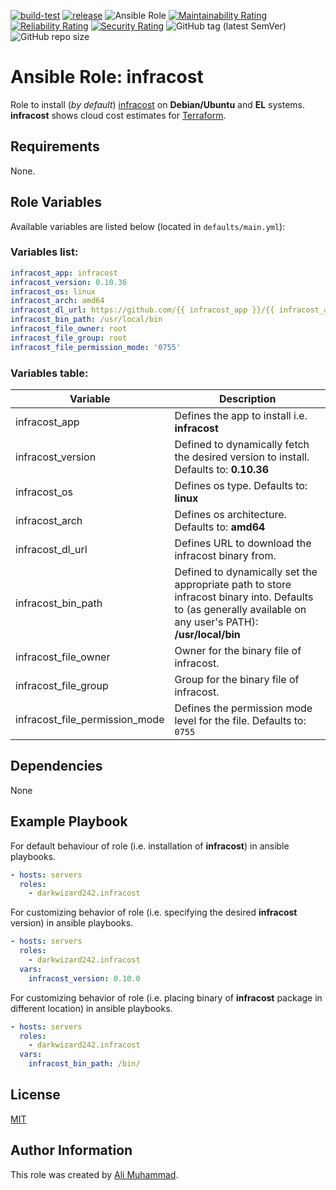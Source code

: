 [![build-test](https://github.com/darkwizard242/ansible-role-infracost/workflows/build-and-test/badge.svg?branch=master)](https://github.com/darkwizard242/ansible-role-infracost/actions?query=workflow%3Abuild-and-test) [![release](https://github.com/darkwizard242/ansible-role-infracost/workflows/release/badge.svg)](https://github.com/darkwizard242/ansible-role-infracost/actions?query=workflow%3Arelease) ![Ansible Role](https://img.shields.io/ansible/role/d/darkwizard242/infracost) [![Maintainability Rating](https://sonarcloud.io/api/project_badges/measure?project=ansible-role-infracost&metric=sqale_rating)](https://sonarcloud.io/dashboard?id=ansible-role-infracost) [![Reliability Rating](https://sonarcloud.io/api/project_badges/measure?project=ansible-role-infracost&metric=reliability_rating)](https://sonarcloud.io/dashboard?id=ansible-role-infracost) [![Security Rating](https://sonarcloud.io/api/project_badges/measure?project=ansible-role-infracost&metric=security_rating)](https://sonarcloud.io/dashboard?id=ansible-role-infracost) ![GitHub tag (latest SemVer)](https://img.shields.io/github/tag/darkwizard242/ansible-role-infracost?label=release) ![GitHub repo size](https://img.shields.io/github/repo-size/darkwizard242/ansible-role-infracost?color=orange&style=flat-square)

# Ansible Role: infracost

Role to install (_by default_) [infracost](https://www.infracost.io) on **Debian/Ubuntu** and **EL** systems. **infracost** shows cloud cost estimates for [Terraform](https://www.terraform.io/).

## Requirements

None.

## Role Variables

Available variables are listed below (located in `defaults/main.yml`):

### Variables list:

```yaml
infracost_app: infracost
infracost_version: 0.10.36
infracost_os: linux
infracost_arch: amd64
infracost_dl_url: https://github.com/{{ infracost_app }}/{{ infracost_app }}/releases/download/v{{ infracost_version }}/{{ infracost_app }}-{{ infracost_os }}-{{ infracost_arch }}.tar.gz
infracost_bin_path: /usr/local/bin
infracost_file_owner: root
infracost_file_group: root
infracost_file_permission_mode: '0755'
```

### Variables table:

Variable                       | Description
------------------------------ | -----------------------------------------------------------------------------------------------------------------------------------------------------------
infracost_app                  | Defines the app to install i.e. **infracost**
infracost_version              | Defined to dynamically fetch the desired version to install. Defaults to: **0.10.36**
infracost_os                   | Defines os type. Defaults to: **linux**
infracost_arch                 | Defines os architecture. Defaults to: **amd64**
infracost_dl_url               | Defines URL to download the infracost binary from.
infracost_bin_path             | Defined to dynamically set the appropriate path to store infracost binary into. Defaults to (as generally available on any user's PATH): **/usr/local/bin**
infracost_file_owner           | Owner for the binary file of infracost.
infracost_file_group           | Group for the binary file of infracost.
infracost_file_permission_mode | Defines the permission mode level for the file. Defaults to: `0755`

## Dependencies

None

## Example Playbook

For default behaviour of role (i.e. installation of **infracost**) in ansible playbooks.

```yaml
- hosts: servers
  roles:
    - darkwizard242.infracost
```

For customizing behavior of role (i.e. specifying the desired **infracost** version) in ansible playbooks.

```yaml
- hosts: servers
  roles:
    - darkwizard242.infracost
  vars:
    infracost_version: 0.10.0
```

For customizing behavior of role (i.e. placing binary of **infracost** package in different location) in ansible playbooks.

```yaml
- hosts: servers
  roles:
    - darkwizard242.infracost
  vars:
    infracost_bin_path: /bin/
```

## License

[MIT](https://github.com/darkwizard242/ansible-role-infracost/blob/master/LICENSE)

## Author Information

This role was created by [Ali Muhammad](https://www.alimuhammad.dev/).

